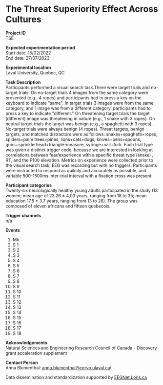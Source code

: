 # The Threat Superiority Effect Across Cultures
**Project ID**\
TSE

**Expected experimentation period**\
Start date: 15/02/2022\
End date: 27/07/2023

**Experimental location**\
Laval University, Quebec, QC

**Task Description**\
Participants performed a visual search task.There were target trials and no-target trials. On no-target trials 4 images from the same category were presented (e.g., 4 ropes) and participants had to press a key on the keyboard to indicate "same". In target trials 3 images were from the same category, and 1 image was from a different category, participants had to press a key to indicate "different." On threatening target trials the  target (different) image was threatening in nature (e.g., 1 snake with 3 ropes). On neutral target trials the target was benign (e.g., a spaghetti with 3 ropes). No-target trials were always benign (4 ropes). Threat targets, benign targets, and matched distractors were as follows: snakes+spaghetti+ropes, spiders+palm trees+pines, lions+cats+dogs, knives+pens+spoons, guns+sprinklerhead+triangle-measure, syringe+nail+fork. Each trial type was given a distinct trigger code, because we are interested in looking at correlations between fear/experience with a specific threat type (snake) , RT, and the P100 elevation. Metrics on experience were collected prior to the visual search task, EEG was recording but with no triggers. Participants were instructed to respond as quikcly and accurately as possible, and variable 500-1500ms inter-trial interval with a fixation cross was present.

**Participant categories**\
Twenty-six neurologically healthy young adults participated in the study (13 women; mean age of 23.26 ± 4,03 years, ranging from 18 to 35; mean education 17.5 ± 3.7 years, ranging from 13 to 28). The group was composed of eleven africans and fifteen quebecois.

**Trigger channels**\
n/a

**Events**
1. Mk
2. S  1
3. S  2
4. S  3
5. S  4
6. S  5
7. S  6
8. S  7
9. S  8
10. S  9
11. S 10
12. S 11
13. S 12
14. S 13
15. S 14
16. S 15
17. S 16
18. S 17
19. S 18

**Acknowledgements**\
Natural Sciences and Engineering Research Council of Canada - Discovery grant acceleration supplement

**Contact Person**\
Anna Blumenthal: anna.blumenthal@cervo.ulaval.ca\

Data dissemination and standardization supported by [EEGNet.Loris.ca](https://eegnet.loris.ca)
